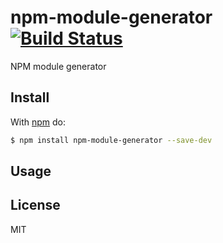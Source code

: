 # npm-module-generator [![Build Status](https://travis-ci.org/kewah/npm-module-generator.svg?branch=master)](https://travis-ci.org/kewah/npm-module-generator)

NPM module generator

## Install

With [npm](http://npmjs.org) do:

```bash
$ npm install npm-module-generator --save-dev
```

## Usage


## License

MIT
